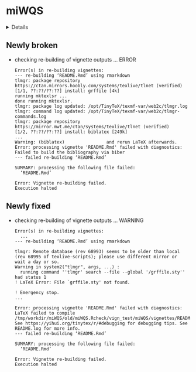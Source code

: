 # miWQS

<details>

* Version: 0.4.4
* GitHub: https://github.com/phargarten2/miWQS
* Source code: https://github.com/cran/miWQS
* Date/Publication: 2021-04-02 21:50:02 UTC
* Number of recursive dependencies: 152

Run `revdepcheck::cloud_details(, "miWQS")` for more info

</details>

## Newly broken

*   checking re-building of vignette outputs ... ERROR
    ```
    Error(s) in re-building vignettes:
    --- re-building ‘README.Rmd’ using rmarkdown
    tlmgr: package repository https://ctan.mirrors.hoobly.com/systems/texlive/tlnet (verified)
    [1/1, ??:??/??:??] install: grffile [4k]
    running mktexlsr ...
    done running mktexlsr.
    tlmgr: package log updated: /opt/TinyTeX/texmf-var/web2c/tlmgr.log
    tlmgr: command log updated: /opt/TinyTeX/texmf-var/web2c/tlmgr-commands.log
    tlmgr: package repository https://mirror.mwt.me/ctan/systems/texlive/tlnet (verified)
    [1/2, ??:??/??:??] install: biblatex [249k]
    ...
    Warning: (biblatex)                and rerun LaTeX afterwards.
    Error: processing vignette 'README.Rmd' failed with diagnostics:
    Failed to build the bibliography via biber
    --- failed re-building ‘README.Rmd’
    
    SUMMARY: processing the following file failed:
      ‘README.Rmd’
    
    Error: Vignette re-building failed.
    Execution halted
    ```

## Newly fixed

*   checking re-building of vignette outputs ... WARNING
    ```
    Error(s) in re-building vignettes:
      ...
    --- re-building ‘README.Rmd’ using rmarkdown
    
    tlmgr: Remote database (rev 68993) seems to be older than local (rev 68995 of texlive-scripts); please use different mirror or  wait a day or so.
    Warning in system2("tlmgr", args, ...) :
      running command ''tlmgr' search --file --global '/grffile.sty'' had status 1
    ! LaTeX Error: File `grffile.sty' not found.
    
    ! Emergency stop.
    ...
    
    Error: processing vignette 'README.Rmd' failed with diagnostics:
    LaTeX failed to compile /tmp/workdir/miWQS/old/miWQS.Rcheck/vign_test/miWQS/vignettes/README.tex. See https://yihui.org/tinytex/r/#debugging for debugging tips. See README.log for more info.
    --- failed re-building ‘README.Rmd’
    
    SUMMARY: processing the following file failed:
      ‘README.Rmd’
    
    Error: Vignette re-building failed.
    Execution halted
    ```

